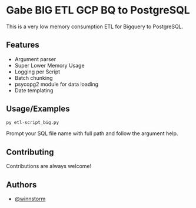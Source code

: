 
# Gabe BIG ETL GCP BQ to PostgreSQL

This is a very low memory consumption ETL for Bigquery to PostgreSQL.
## Features

- Argument parser
- Super Lower Memory Usage
- Logging per Script
- Batch chunking
- psycopg2 module for data loading
- Date templating


## Usage/Examples

```python
py etl-script_big.py
```

Prompt your SQL file name with full path and follow the argument help.
## Contributing

Contributions are always welcome!


## Authors

- [@winnstorm](https://www.github.com/winnstorm)

